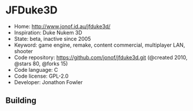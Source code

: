 # JFDuke3D

- Home: http://www.jonof.id.au/jfduke3d/
- Inspiration: Duke Nukem 3D
- State: beta, inactive since 2005
- Keyword: game engine, remake, content commercial, multiplayer LAN, shooter
- Code repository: https://github.com/jonof/jfduke3d.git (@created 2010, @stars 80, @forks 15)
- Code language: C
- Code license: GPL-2.0
- Developer: Jonathon Fowler

## Building
